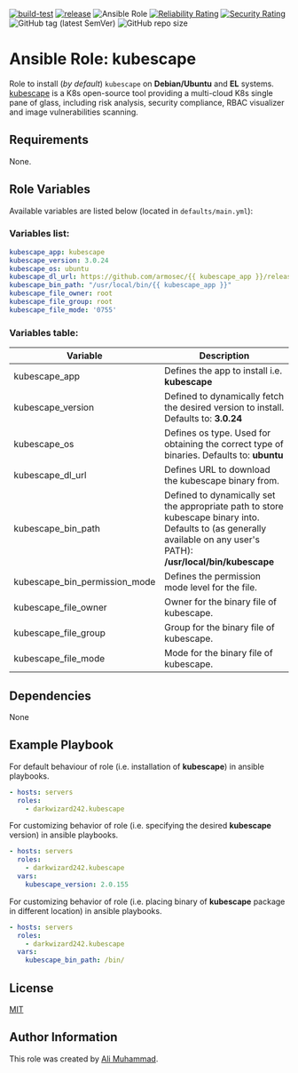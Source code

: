[![build-test](https://github.com/darkwizard242/ansible-role-kubescape/workflows/build-and-test/badge.svg?branch=master)](https://github.com/darkwizard242/ansible-role-kubescape/actions?query=workflow%3Abuild-and-test) [![release](https://github.com/darkwizard242/ansible-role-kubescape/workflows/release/badge.svg)](https://github.com/darkwizard242/ansible-role-kubescape/actions?query=workflow%3Arelease) ![Ansible Role](https://img.shields.io/ansible/role/d/darkwizard242/kubescape) [![Reliability Rating](https://sonarcloud.io/api/project_badges/measure?project=ansible-role-kubescape&metric=reliability_rating)](https://sonarcloud.io/dashboard?id=ansible-role-kubescape) [![Security Rating](https://sonarcloud.io/api/project_badges/measure?project=ansible-role-kubescape&metric=security_rating)](https://sonarcloud.io/dashboard?id=ansible-role-kubescape) ![GitHub tag (latest SemVer)](https://img.shields.io/github/tag/darkwizard242/ansible-role-kubescape?label=release) ![GitHub repo size](https://img.shields.io/github/repo-size/darkwizard242/ansible-role-kubescape?color=orange&style=flat-square)

# Ansible Role: kubescape

Role to install (_by default_) `kubescape` on **Debian/Ubuntu** and **EL** systems. [kubescape](https://github.com/armosec/kubescape) is a K8s open-source tool providing a multi-cloud K8s single pane of glass, including risk analysis, security compliance, RBAC visualizer and image vulnerabilities scanning.

## Requirements

None.

## Role Variables

Available variables are listed below (located in `defaults/main.yml`):

### Variables list:

```yaml
kubescape_app: kubescape
kubescape_version: 3.0.24
kubescape_os: ubuntu
kubescape_dl_url: https://github.com/armosec/{{ kubescape_app }}/releases/download/v{{ kubescape_version }}/{{ kubescape_app }}-{{ kubescape_os }}-latest
kubescape_bin_path: "/usr/local/bin/{{ kubescape_app }}"
kubescape_file_owner: root
kubescape_file_group: root
kubescape_file_mode: '0755'
```

### Variables table:

Variable                      | Description
----------------------------- | ---------------------------------------------------------------------------------------------------------------------------------------------------------------------
kubescape_app                 | Defines the app to install i.e. **kubescape**
kubescape_version             | Defined to dynamically fetch the desired version to install. Defaults to: **3.0.24**
kubescape_os                  | Defines os type. Used for obtaining the correct type of binaries. Defaults to: **ubuntu**
kubescape_dl_url              | Defines URL to download the kubescape binary from.
kubescape_bin_path            | Defined to dynamically set the appropriate path to store kubescape binary into. Defaults to (as generally available on any user's PATH): **/usr/local/bin/kubescape**
kubescape_bin_permission_mode | Defines the permission mode level for the file.
kubescape_file_owner          | Owner for the binary file of kubescape.
kubescape_file_group          | Group for the binary file of kubescape.
kubescape_file_mode           | Mode for the binary file of kubescape.

## Dependencies

None

## Example Playbook

For default behaviour of role (i.e. installation of **kubescape**) in ansible playbooks.

```yaml
- hosts: servers
  roles:
    - darkwizard242.kubescape
```

For customizing behavior of role (i.e. specifying the desired **kubescape** version) in ansible playbooks.

```yaml
- hosts: servers
  roles:
    - darkwizard242.kubescape
  vars:
    kubescape_version: 2.0.155
```

For customizing behavior of role (i.e. placing binary of **kubescape** package in different location) in ansible playbooks.

```yaml
- hosts: servers
  roles:
    - darkwizard242.kubescape
  vars:
    kubescape_bin_path: /bin/
```

## License

[MIT](https://github.com/darkwizard242/ansible-role-kubescape/blob/master/LICENSE)

## Author Information

This role was created by [Ali Muhammad](https://www.alimuhammad.dev/).
